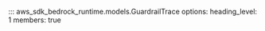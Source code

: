 ::: aws_sdk_bedrock_runtime.models.GuardrailTrace
    options:
        heading_level: 1
        members: true
